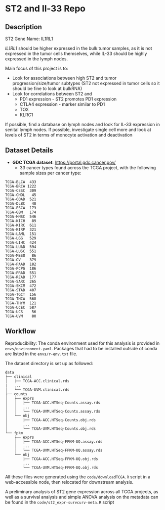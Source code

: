# ST2 and Il-33 Repo
## Description
ST2 Gene Name: IL1RL1

_IL1RL1_ should be higher expressed in the bulk tumor samples, as it is not expressed in the tumor cells themselves, while IL-33 should be highly expressed in the lymph nodes.

Main focus of this project is to:
  * Look for associations between high ST2 and tumor progression/size/tumor subtypes (ST2 not expressed in tumor cells so it should be fine to look at bulkRNA)
  * Look for correlations between ST2 and 
    *   PD1 expression  - ST2 promotes PD1 expression
    *   CTLA4 expression  - marker similar to PD1
    *   TOX
    *   KLRG1

If possible, find a database on lymph nodes and look for IL-33 expression in senital lymph nodes.
If possible, investigate single cell more and look at levels of ST2 in terms of monocyte activation and deactivation

## Dataset Details
* **GDC TCGA dataset**: https://portal.gdc.cancer.gov/
  * 33 cancer types found across the TCGA project, with the following sample sizes per cancer type:
```TCGA-ACC    79
TCGA-BLCA  433
TCGA-BRCA 1222
TCGA-CESC  309
TCGA-CHOL   45
TCGA-COAD  521
TCGA-DLBC   48
TCGA-ESCA  173
TCGA-GBM   174
TCGA-HNSC  546
TCGA-KICH   89
TCGA-KIRC  611
TCGA-KIRP  321
TCGA-LAML  151
TCGA-LGG   529
TCGA-LIHC  424
TCGA-LUAD  594
TCGA-LUSC  551
TCGA-MESO   86
TCGA-OV    379
TCGA-PAAD  182
TCGA-PCPG  186
TCGA-PRAD  551
TCGA-READ  177
TCGA-SARC  265
TCGA-SKCM  472
TCGA-STAD  407
TCGA-TGCT  156
TCGA-THCA  568
TCGA-THYM  121
TCGA-UCEC  587
TCGA-UCS    56
TCGA-UVM    80
```   

## Workflow
Reproducibility: The conda environment used for this analysis is provided in `envs/environment.yaml`. Packages that had to be installed outside of conda are listed in the `envs/r-env.txt` file.

The dataset directory is set up as followed:
```
data
├── clinical
│   ├── TCGA-ACC.clinical.rds
|   ...
│   └── TCGA-UVM.clinical.rds
├── counts
│   ├── exprs
│   │   ├── TCGA-ACC.HTSeq-Counts.assay.rds
│   │   ...
│   │   └── TCGA-UVM.HTSeq-Counts.assay.rds
│   └── obj
│       ├── TCGA-ACC.HTSeq-Counts.obj.rds
│       ...
│       └── TCGA-UVM.HTSeq-Counts.obj.rds
└── fpkm
    ├── exprs
    │   ├── TCGA-ACC.HTSeq-FPKM-UQ.assay.rds
    |   ...
    │   └── TCGA-UVM.HTSeq-FPKM-UQ.assay.rds
    └── obj
        ├── TCGA-ACC.HTSeq-FPKM-UQ.obj.rds
        ...
        └── TCGA-UVM.HTSeq-FPKM-UQ.obj.rds

```
All these files were generated using the `code/downloadTCGA.R` script in a web-accessible node, then relocated for downstream analysis.


A preliminary analysis of ST2 gene expression across all TCGA projects, as well as a survival analysis and simple ANOVA analysis on the metadata can be found in the `code/st2_expr-survcurv-meta.R` script


 

